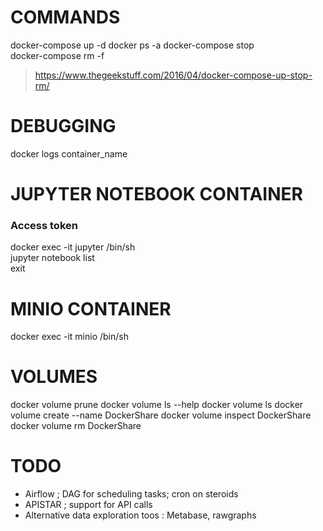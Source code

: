 
# COMMANDS
docker-compose up -d
docker ps -a
docker-compose stop  
docker-compose rm -f  

> https://www.thegeekstuff.com/2016/04/docker-compose-up-stop-rm/

# DEBUGGING
docker logs container_name

# JUPYTER NOTEBOOK CONTAINER
### Access token
docker exec -it jupyter /bin/sh  
jupyter notebook list  
exit  

# MINIO CONTAINER
docker exec -it minio /bin/sh

# VOLUMES
docker volume prune
docker volume ls --help
docker volume ls
docker volume create --name DockerShare
docker volume inspect DockerShare
docker volume rm DockerShare

# TODO
* Airflow ; DAG for scheduling tasks; cron on steroids  
* APISTAR ; support for API calls  
* Alternative data exploration toos : Metabase, rawgraphs  
